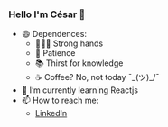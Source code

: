 ### Hello I'm César 👋

- 😄 Dependences:
  - 👨🏻‍💻 Strong hands
  - 🙆 Patience
  - 📚 Thirst for knowledge
  - ☕ Coffee? No, not today ¯\_(ツ)_/¯
- 🌱 I’m currently learning Reactjs
- 📫 How to reach me:
  - [LinkedIn](https://www.linkedin.com/in/césar-cruz-0618291ba)

<!--
**CesarCruz-lab/CesarCruz-lab** is a ✨ _special_ ✨ repository because its `README.md` (this file) appears on your GitHub profile.

Here are some ideas to get you started:

- 🔭 I’m currently working on ...
- 🌱 I’m currently learning ...
- 👯 I’m looking to collaborate on ...
- 🤔 I’m looking for help with ...
- 💬 Ask me about ...
- 📫 How to reach me: ...
- 😄 Pronouns: ...
- ⚡ Fun fact: ...
-->
